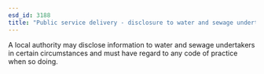 ```yaml
---
esd_id: 3188
title: "Public service delivery - disclosure to water and sewage undertakers"
---
```


A local authority may disclose information to water and sewage undertakers in certain circumstances and must have regard to any code of practice when so doing.

